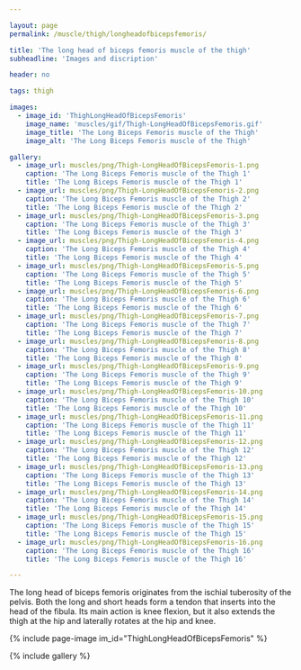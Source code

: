 ```yaml
---

layout: page
permalink: /muscle/thigh/longheadofbicepsfemoris/

title: 'The long head of biceps femoris muscle of the thigh'
subheadline: 'Images and discription'

header: no

tags: thigh

images:
  - image_id: 'ThighLongHeadOfBicepsFemoris'
    image_name: 'muscles/gif/Thigh-LongHeadOfBicepsFemoris.gif'
    image_title: 'The Long Biceps Femoris muscle of the Thigh'
    image_alt: 'The Long Biceps Femoris muscle of the Thigh' 

gallery:
  - image_url: muscles/png/Thigh-LongHeadOfBicepsFemoris-1.png
    caption: 'The Long Biceps Femoris muscle of the Thigh 1'
    title: 'The Long Biceps Femoris muscle of the Thigh 1'
  - image_url: muscles/png/Thigh-LongHeadOfBicepsFemoris-2.png
    caption: 'The Long Biceps Femoris muscle of the Thigh 2'
    title: 'The Long Biceps Femoris muscle of the Thigh 2'
  - image_url: muscles/png/Thigh-LongHeadOfBicepsFemoris-3.png
    caption: 'The Long Biceps Femoris muscle of the Thigh 3'
    title: 'The Long Biceps Femoris muscle of the Thigh 3'
  - image_url: muscles/png/Thigh-LongHeadOfBicepsFemoris-4.png
    caption: 'The Long Biceps Femoris muscle of the Thigh 4'
    title: 'The Long Biceps Femoris muscle of the Thigh 4'
  - image_url: muscles/png/Thigh-LongHeadOfBicepsFemoris-5.png
    caption: 'The Long Biceps Femoris muscle of the Thigh 5'
    title: 'The Long Biceps Femoris muscle of the Thigh 5'
  - image_url: muscles/png/Thigh-LongHeadOfBicepsFemoris-6.png
    caption: 'The Long Biceps Femoris muscle of the Thigh 6'
    title: 'The Long Biceps Femoris muscle of the Thigh 6'
  - image_url: muscles/png/Thigh-LongHeadOfBicepsFemoris-7.png
    caption: 'The Long Biceps Femoris muscle of the Thigh 7'
    title: 'The Long Biceps Femoris muscle of the Thigh 7'
  - image_url: muscles/png/Thigh-LongHeadOfBicepsFemoris-8.png
    caption: 'The Long Biceps Femoris muscle of the Thigh 8'
    title: 'The Long Biceps Femoris muscle of the Thigh 8'
  - image_url: muscles/png/Thigh-LongHeadOfBicepsFemoris-9.png
    caption: 'The Long Biceps Femoris muscle of the Thigh 9'
    title: 'The Long Biceps Femoris muscle of the Thigh 9'
  - image_url: muscles/png/Thigh-LongHeadOfBicepsFemoris-10.png
    caption: 'The Long Biceps Femoris muscle of the Thigh 10'
    title: 'The Long Biceps Femoris muscle of the Thigh 10'
  - image_url: muscles/png/Thigh-LongHeadOfBicepsFemoris-11.png
    caption: 'The Long Biceps Femoris muscle of the Thigh 11'
    title: 'The Long Biceps Femoris muscle of the Thigh 11'
  - image_url: muscles/png/Thigh-LongHeadOfBicepsFemoris-12.png
    caption: 'The Long Biceps Femoris muscle of the Thigh 12'
    title: 'The Long Biceps Femoris muscle of the Thigh 12'
  - image_url: muscles/png/Thigh-LongHeadOfBicepsFemoris-13.png
    caption: 'The Long Biceps Femoris muscle of the Thigh 13'
    title: 'The Long Biceps Femoris muscle of the Thigh 13'
  - image_url: muscles/png/Thigh-LongHeadOfBicepsFemoris-14.png
    caption: 'The Long Biceps Femoris muscle of the Thigh 14'
    title: 'The Long Biceps Femoris muscle of the Thigh 14'
  - image_url: muscles/png/Thigh-LongHeadOfBicepsFemoris-15.png
    caption: 'The Long Biceps Femoris muscle of the Thigh 15'
    title: 'The Long Biceps Femoris muscle of the Thigh 15'
  - image_url: muscles/png/Thigh-LongHeadOfBicepsFemoris-16.png
    caption: 'The Long Biceps Femoris muscle of the Thigh 16'
    title: 'The Long Biceps Femoris muscle of the Thigh 16'

---
```


The long head of biceps femoris originates from the ischial tuberosity of the pelvis. Both the long and short heads form a tendon that inserts into the head of the fibula. Its main action is knee flexion, but it also extends the thigh at the hip and laterally rotates at the hip and knee.

{% include page-image im_id="ThighLongHeadOfBicepsFemoris" %}

{% include gallery %}
